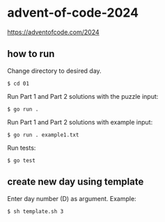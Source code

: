# advent-of-code-2024

https://adventofcode.com/2024

## how to run

Change directory to desired day.

```
$ cd 01
```

Run Part 1 and Part 2 solutions with the puzzle input:

```
$ go run .
```

Run Part 1 and Part 2 solutions with example input:

```
$ go run . example1.txt
```

Run tests:

```
$ go test
```

## create new day using template

Enter day number (D) as argument. Example:

```
$ sh template.sh 3
```
